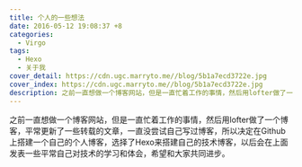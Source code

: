 ```yaml
---
title: 个人的一些想法
date: 2016-05-12 19:08:37 +8
categories:
  - Virgo
tags:
  - Hexo
  - 关于我
cover_detail: https://cdn.ugc.marryto.me//blog/5b1a7ecd3722e.jpg
cover_index: https://cdn.ugc.marryto.me//blog/5b1a7ecd3722e.jpg
description: 之前一直想做一个博客网站，但是一直忙着工作的事情，然后用lofter做了一个博客，平常更新了一些转载的文章，一直没尝试自己写过博客，所以决定在Github 上搭建一个自己的个人博客，选择了Hexo
---
```

之前一直想做一个博客网站，但是一直忙着工作的事情，然后用lofter做了一个博客，平常更新了一些转载的文章，一直没尝试自己写过博客，所以决定在Github 上搭建一个自己的个人博客，选择了Hexo来搭建自己的技术博客，以后会在上面发表一些平常自己对技术的学习和体会，希望和大家共同进步。

